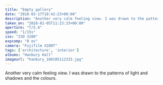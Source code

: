 ```yaml
---
title: "Empty gallery"
date: "2018-03-17T18:42:23+00:00"
description: "Another very calm feeling view. I was drawn to the patterns of light and shadows and the colours."
taken_on: "2018-01-05T11:23:33+00:00"
aperture: "f/5.6"
speed: "1/15s"
iso: "ISO 3200"
expcomp: "0 ev"
camera: "Fujifilm X100T"
tags: ['architecture', 'interior']
albums: "Hanbury Hall"
imageurl: "hanbury_180105112333.jpg"
---
```


Another very calm feeling view. I was drawn to the patterns of light and shadows and the colours.